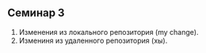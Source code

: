 ## Семинар 3

1. Изменения из локального репозитория (my change).
2. Измениня из удаленного репозитория (хы).
